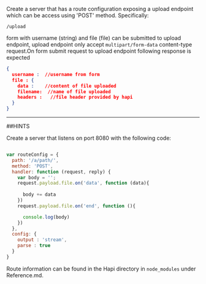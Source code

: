 Create a server that has a route configuration exposing a upload endpoint which can be access 
using 'POST' method. Specifically:

```
/upload
```

form with username (string) and file (file) can be submitted to upload endpoint, upload endpoint only accept ```multipart/form-data``` 
content-type request.On form submit request to upload endpoint following response is expected

```json
{
  username :  //username from form
  file : {
    data :    //content of file uploaded 
    filename:  //name of file uploaded
    headers :   //file header provided by hapi 
  }
} 
```

-----------------------------------------------------------------
##HINTS

Create a server that listens on port 8080 with the following code:

```js

var routeConfig = {
  path: '/a/path/',
  method: 'POST',
  handler: function (request, reply) {
    var body = '';
    request.payload.file.on('data', function (data){
      
      body += data
    })
    request.payload.file.on('end', function (){

      console.log(body) 
    })
  },
  config: {
    output : 'stream',
    parse : true
  }
}
```



Route information can be found in the Hapi directory
in `node_modules` under Reference.md.

